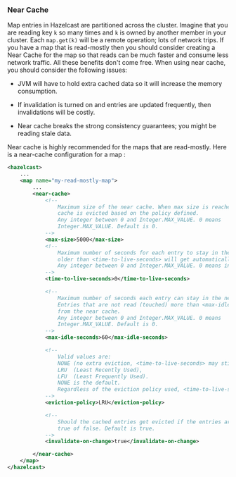 
### Near Cache

Map entries in Hazelcast are partitioned across the cluster. Imagine that you are reading key `k` so many times and `k` is owned by another member in your cluster. Each `map.get(k)` will be a remote operation; lots of network trips. If you have a map that is read-mostly then you should consider creating a Near Cache for the map so that reads can be much faster and consume less network traffic. All these benefits don't come free. When using near cache, you should consider the following issues:

-   JVM will have to hold extra cached data so it will increase the memory consumption.

-   If invalidation is turned on and entries are updated frequently, then invalidations will be costly.

-   Near cache breaks the strong consistency guarantees; you might be reading stale data.

Near cache is highly recommended for the maps that are read-mostly. Here is a near-cache configuration for a map :

```xml
<hazelcast>
    ...
    <map name="my-read-mostly-map">
        ...
        <near-cache>
            <!--
                Maximum size of the near cache. When max size is reached,
                cache is evicted based on the policy defined.
                Any integer between 0 and Integer.MAX_VALUE. 0 means
                Integer.MAX_VALUE. Default is 0.
            -->
            <max-size>5000</max-size>
            <!--
                Maximum number of seconds for each entry to stay in the near cache. Entries that are
                older than <time-to-live-seconds> will get automatically evicted from the near cache.
                Any integer between 0 and Integer.MAX_VALUE. 0 means infinite. Default is 0.
            -->
            <time-to-live-seconds>0</time-to-live-seconds>

            <!--
                Maximum number of seconds each entry can stay in the near cache as untouched (not-read).
                Entries that are not read (touched) more than <max-idle-seconds> value will get removed
                from the near cache.
                Any integer between 0 and Integer.MAX_VALUE. 0 means
                Integer.MAX_VALUE. Default is 0.
            -->
            <max-idle-seconds>60</max-idle-seconds>

            <!--
                Valid values are:
                NONE (no extra eviction, <time-to-live-seconds> may still apply),
                LRU  (Least Recently Used),
                LFU  (Least Frequently Used).
                NONE is the default.
                Regardless of the eviction policy used, <time-to-live-seconds> will still apply.
            -->
            <eviction-policy>LRU</eviction-policy>

            <!--
                Should the cached entries get evicted if the entries are changed (updated or removed).
                true of false. Default is true.
            -->
            <invalidate-on-change>true</invalidate-on-change>

        </near-cache>
    </map>
</hazelcast>
```
